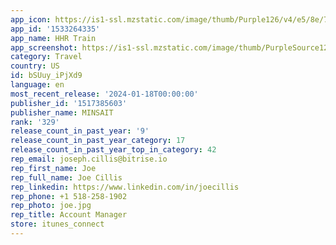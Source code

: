 ```yaml
---
app_icon: https://is1-ssl.mzstatic.com/image/thumb/Purple126/v4/e5/8e/7f/e58e7f48-3be6-acc3-f24c-120af9c23301/AppIcon-0-0-1x_U007emarketing-0-10-0-sRGB-85-220.png/1024x1024bb.png
app_id: '1533264335'
app_name: HHR Train
app_screenshot: https://is1-ssl.mzstatic.com/image/thumb/PurpleSource124/v4/fc/01/65/fc0165ac-5c5f-df75-7ec3-9773b243e97b/fd5b8d33-495f-494c-b01a-36b39ed81d54_Simulator_Screen_Shot_-_iPhone_12_Pro_Max_-_2021-03-04_at_13.10.30.png/1284x2778bb.png
category: Travel
country: US
id: bSUuy_iPjXd9
language: en
most_recent_release: '2024-01-18T00:00:00'
publisher_id: '1517385603'
publisher_name: MINSAIT
rank: '329'
release_count_in_past_year: '9'
release_count_in_past_year_category: 17
release_count_in_past_year_top_in_category: 42
rep_email: joseph.cillis@bitrise.io
rep_first_name: Joe
rep_full_name: Joe Cillis
rep_linkedin: https://www.linkedin.com/in/joecillis
rep_phone: +1 518-258-1902
rep_photo: joe.jpg
rep_title: Account Manager
store: itunes_connect
---
```

